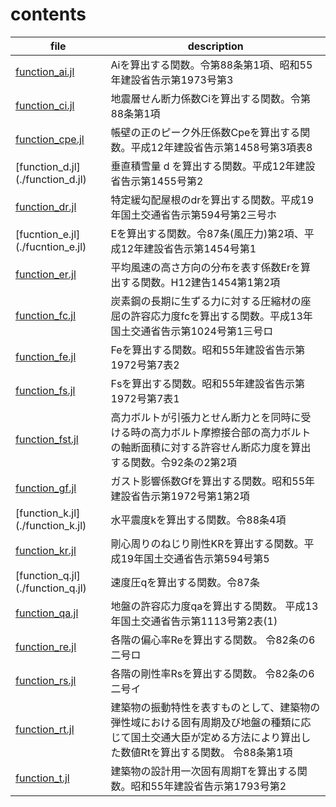 # contents

| file | description
|--|--
| [function_ai.jl](./function_ai.jl)  | Aiを算出する関数。令第88条第1項、昭和55年建設省告示第1973号第3
| [function_ci.jl](./function_ci.jl)  | 地震層せん断力係数Ciを算出する関数。令第88条第1項
| [function_cpe.jl](./function_cpe.jl) | 帳壁の正のピーク外圧係数Cpeを算出する関数。平成12年建設省告示第1458号第3項表8
| [function_d.jl] (./function_d.jl)  | 垂直積雪量 d を算出する関数。平成12年建設省告示第1455号第2
| [function_dr.jl](./function_dr.jl) | 特定緩勾配屋根のdrを算出する関数。平成19年国土交通省告示第594号第2三号ホ
| [fucntion_e.jl] (./fucntion_e.jl)  | Eを算出する関数。令87条(風圧力)第2項、平成12年建設省告示第1454号第1
| [function_er.jl](./function_er.jl) | 平均風速の高さ方向の分布を表す係数Erを算出する関数。H12建告1454第1第2項
| [function_fc.jl](./function_fc.jl) | 炭素鋼の長期に生ずる力に対する圧縮材の座屈の許容応力度fcを算出する関数。平成13年国土交通省告示第1024号第1三号ロ
| [function_fe.jl](./function_fe.jl) | Feを算出する関数。昭和55年建設省告示第1972号第7表2
| [function_fs.jl](./function_fs.jl) | Fsを算出する関数。昭和55年建設省告示第1972号第7表1
| [function_fst.jl](./function_fst.jl) | 高力ボルトが引張力とせん断力とを同時に受ける時の高力ボルト摩擦接合部の高力ボルトの軸断面積に対する許容せん断応力度を算出する関数。令92条の2第2項
| [function_gf.jl](./function_gf.jl) | ガスト影響係数Gfを算出する関数。昭和55年建設省告示第1972号第1第2項
| [function_k.jl] (./function_k.jl)  | 水平震度kを算出する関数。令88条4項
| [function_kr.jl](./function_kr.jl) | 剛心周りのねじり剛性KRを算出する関数。平成19年国土交通省告示第594号第5
| [function_q.jl] (./function_q.jl)  | 速度圧qを算出する関数。令87条
| [function_qa.jl](./function_qa.jl) | 地盤の許容応力度qaを算出する関数。 平成13年国土交通省告示第1113号第2表(1)
| [function_re.jl](./function_re.jl) | 各階の偏心率Reを算出する関数。 令82条の6二号ロ
| [function_rs.jl](./function_rs.jl) | 各階の剛性率Rsを算出する関数。 令82条の6二号イ
| [function_rt.jl](./function_rt.jl) | 建築物の振動特性を表すものとして、建築物の弾性域における固有周期及び地盤の種類に応じて国土交通大臣が定める方法により算出した数値Rtを算出する関数。 令88条第1項
| [function_t.jl](./function_t.jl) | 建築物の設計用一次固有周期Tを算出する関数。昭和55年建設省告示第1793号第2